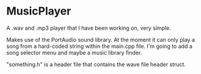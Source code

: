 # MusicPlayer
A .wav and .mp3 player that I have been working on, very simple.

Makes use of the PortAudio sound library.
At the moment it can only play a song from a hard-coded string within the main.cpp file.
I'm going to add a song selector menu and maybe a music library finder.

"something.h" is a header file that contains the wave file header struct.
